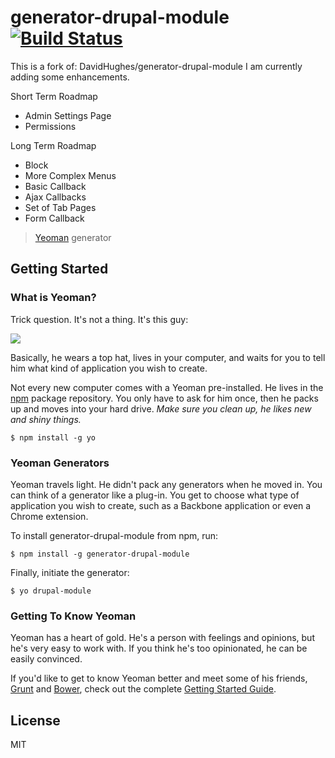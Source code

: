 # generator-drupal-module [![Build Status](https://secure.travis-ci.org/DavidHughes/generator-drupal-module.png?branch=master)](https://travis-ci.org/DavidHughes/generator-drupal-module)


This is a fork of:  DavidHughes/generator-drupal-module
I am currently adding some enhancements.

Short Term Roadmap
- Admin Settings Page
- Permissions

Long Term Roadmap
- Block
- More Complex Menus
 - Basic Callback
 - Ajax Callbacks
 - Set of Tab Pages
 - Form Callback



> [Yeoman](http://yeoman.io) generator


## Getting Started

### What is Yeoman?

Trick question. It's not a thing. It's this guy:

![](http://i.imgur.com/JHaAlBJ.png)

Basically, he wears a top hat, lives in your computer, and waits for you to tell him what kind of application you wish to create.

Not every new computer comes with a Yeoman pre-installed. He lives in the [npm](https://npmjs.org) package repository. You only have to ask for him once, then he packs up and moves into your hard drive. *Make sure you clean up, he likes new and shiny things.*

```
$ npm install -g yo
```

### Yeoman Generators

Yeoman travels light. He didn't pack any generators when he moved in. You can think of a generator like a plug-in. You get to choose what type of application you wish to create, such as a Backbone application or even a Chrome extension.

To install generator-drupal-module from npm, run:

```
$ npm install -g generator-drupal-module
```

Finally, initiate the generator:

```
$ yo drupal-module
```

### Getting To Know Yeoman

Yeoman has a heart of gold. He's a person with feelings and opinions, but he's very easy to work with. If you think he's too opinionated, he can be easily convinced.

If you'd like to get to know Yeoman better and meet some of his friends, [Grunt](http://gruntjs.com) and [Bower](http://bower.io), check out the complete [Getting Started Guide](https://github.com/yeoman/yeoman/wiki/Getting-Started).


## License

MIT
